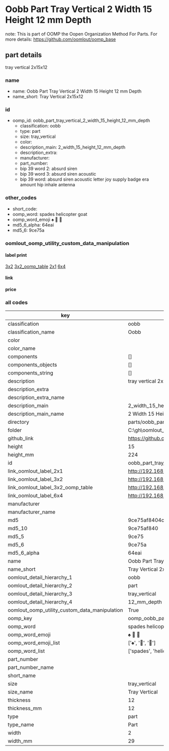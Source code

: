 # Oobb Part Tray Vertical 2 Width 15 Height 12 mm Depth  

note: This is part of OOMP the Oopen Organization Method For Parts. For more details: https://github.com/oomlout/oomp_base

##  part details
  



tray vertical 2x15x12



### name
* name: Oobb Part Tray Vertical 2 Width 15 Height 12 mm Depth
* name_short: Tray Vertical 2x15x12 
### id
* oomp_id: oobb_part_tray_vertical_2_width_15_height_12_mm_depth
  * classification: oobb
  * type: part
  * size: tray_vertical
  * color: 
  * description_main: 2_width_15_height_12_mm_depth
  * description_extra: 
  * manufacturer: 
  * part_number: 
  * bip 39 word 2: absurd siren
  * bip 39 word 3: absurd siren acoustic
  * bip 39 word: absurd siren acoustic letter joy supply badge era amount hip inhale antenna

### other_codes
* short_code: 
* oomp_word: spades helicopter goat
* oomp_word_emoji :spades: :helicopter: :goat:
* md5_6_alpha: 64eai
* md5_6: 9ce75a






### oomlout_oomp_utility_custom_data_manipulation
#### label print
[3x2](http://192.168.1.245:1112/?label=oomp%2064eai)
[3x2_oomp_table](http://192.168.1.108:1112/?label=oomp%2064eai)
[2x1](http://192.168.1.242:1112/?label=oomp%2064eai)
[6x4](http://192.168.1.55:1112/?label=oomp%2064eai)    

#### link

                              

#### price







### all codes 
| key | value |  
| --- | --- |  
| classification | oobb |  
| classification_name | Oobb |  
| color |  |  
| color_name |  |  
| components | [] |  
| components_objects | [] |  
| components_string | [] |  
| description | tray vertical 2x15x12 |  
| description_extra |  |  
| description_extra_name |  |  
| description_main | 2_width_15_height_12_mm_depth |  
| description_main_name | 2 Width 15 Height 12 mm Depth |  
| directory | parts/oobb_part_tray_vertical_2_width_15_height_12_mm_depth |  
| folder | C:\gh\oomlout_oobb_version_4_generated_parts\parts\oobb_part_tray_vertical_2_width_15_height_12_mm_depth |  
| github_link | https://github.com/oomlout/oomlout_oomp_part_src/tree/main/parts/oobb_part_tray_vertical_2_width_15_height_12_mm_depth |  
| height | 15 |  
| height_mm | 224 |  
| id | oobb_part_tray_vertical_2_width_15_height_12_mm_depth |  
| link_oomlout_label_2x1 | http://192.168.1.242:1112/?label=oomp%2064eai |  
| link_oomlout_label_3x2 | http://192.168.1.245:1112/?label=oomp%2064eai |  
| link_oomlout_label_3x2_oomp_table | http://192.168.1.108:1112/?label=oomp%2064eai |  
| link_oomlout_label_6x4 | http://192.168.1.55:1112/?label=oomp%2064eai |  
| manufacturer |  |  
| manufacturer_name |  |  
| md5 | 9ce75af8404c422f673c480804325808 |  
| md5_10 | 9ce75af840 |  
| md5_5 | 9ce75 |  
| md5_6 | 9ce75a |  
| md5_6_alpha | 64eai |  
| name | Oobb Part Tray Vertical 2 Width 15 Height 12 mm Depth |  
| name_short | Tray Vertical 2x15x12  |  
| oomlout_detail_hierarchy_1 | oobb |  
| oomlout_detail_hierarchy_2 | part |  
| oomlout_detail_hierarchy_3 | tray_vertical |  
| oomlout_detail_hierarchy_4 | 12_mm_depth |  
| oomlout_oomp_utility_custom_data_manipulation | True |  
| oomp_key | oomp_oobb_part_tray_vertical_2_width_15_height_12_mm_depth |  
| oomp_word | spades helicopter goat |  
| oomp_word_emoji | :spades: :helicopter: :goat: |  
| oomp_word_emoji_list | [':spades:', ':helicopter:', ':goat:'] |  
| oomp_word_list | ['spades', 'helicopter', 'goat'] |  
| part_number |  |  
| part_number_name |  |  
| short_name |  |  
| size | tray_vertical |  
| size_name | Tray Vertical |  
| thickness | 12 |  
| thickness_mm | 12 |  
| type | part |  
| type_name | Part |  
| width | 2 |  
| width_mm | 29 |  
